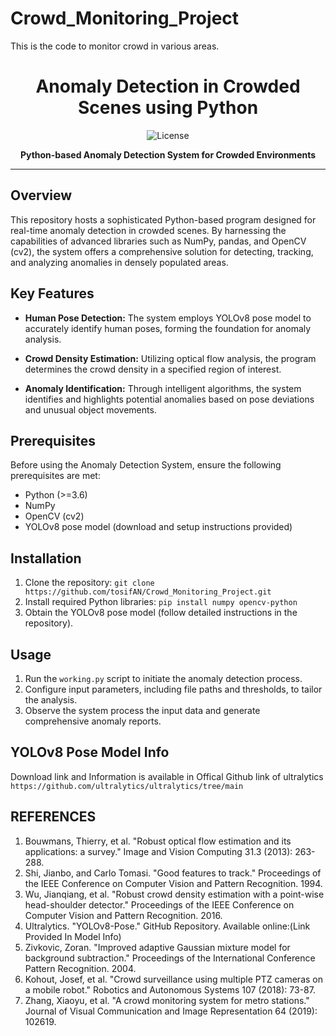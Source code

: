 # Crowd_Monitoring_Project
This is the code to monitor crowd in various areas.



<h1 align="center">Anomaly Detection in Crowded Scenes using Python</h1>

<p align="center">
  <img src="https://img.shields.io/badge/WelCome-8A2BE2" alt="License">
</p>

<p align="center">
  <strong>Python-based Anomaly Detection System for Crowded Environments</strong>
</p>

---

## Overview

This repository hosts a sophisticated Python-based program designed for real-time anomaly detection in crowded scenes. By harnessing the capabilities of advanced libraries such as NumPy, pandas, and OpenCV (cv2), the system offers a comprehensive solution for detecting, tracking, and analyzing anomalies in densely populated areas.

## Key Features

- **Human Pose Detection:** The system employs YOLOv8 pose model to accurately identify human poses, forming the foundation for anomaly analysis.
  
- **Crowd Density Estimation:** Utilizing optical flow analysis, the program determines the crowd density in a specified region of interest.

- **Anomaly Identification:** Through intelligent algorithms, the system identifies and highlights potential anomalies based on pose deviations and unusual object movements.

## Prerequisites

Before using the Anomaly Detection System, ensure the following prerequisites are met:

- Python (>=3.6)
- NumPy
- OpenCV (cv2)
- YOLOv8 pose model (download and setup instructions provided)

## Installation

1. Clone the repository: `git clone https://github.com/tosifAN/Crowd_Monitoring_Project.git`
2. Install required Python libraries: `pip install numpy opencv-python`
3. Obtain the YOLOv8 pose model (follow detailed instructions in the repository).

## Usage

1. Run the `working.py` script to initiate the anomaly detection process.
2. Configure input parameters, including file paths and thresholds, to tailor the analysis.
3. Observe the system process the input data and generate comprehensive anomaly reports.

## YOLOv8 Pose Model Info
Download link and Information is available in Offical Github link of ultralytics
`https://github.com/ultralytics/ultralytics/tree/main`


## REFERENCES

1.	Bouwmans, Thierry, et al. "Robust optical flow estimation and its applications: a survey." Image and Vision Computing 31.3 (2013): 263-288.
2. Shi, Jianbo, and Carlo Tomasi. "Good features to track." Proceedings of the IEEE Conference on Computer Vision and Pattern Recognition. 1994.
3.	Wu, Jianqiang, et al. "Robust crowd density estimation with a point-wise head-shoulder detector." Proceedings of the IEEE Conference on Computer Vision and Pattern Recognition. 2016.
4.	Ultralytics. "YOLOv8-Pose." GitHub Repository. Available online:(Link Provided In Model Info)
5.	Zivkovic, Zoran. "Improved adaptive Gaussian mixture model for background subtraction." Proceedings of the International Conference Pattern Recognition. 2004.
6.	Kohout, Josef, et al. "Crowd surveillance using multiple PTZ cameras on a mobile robot." Robotics and Autonomous Systems 107 (2018): 73-87.
7.	Zhang, Xiaoyu, et al. "A crowd monitoring system for metro stations." Journal of Visual Communication and Image Representation 64 (2019): 102619.

